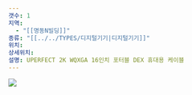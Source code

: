 ```yaml
---
갯수: 1
지역:
  - "[[명동N빌딩]]"
종류: "[[../../TYPES/디지털기기|디지털기기]]"
위치: 
상세위치: 
설명: UPERFECT 2K WQXGA 16인치 포터블 DEX 휴대용 케이블
---
```

![](http://192.168.50.22/images/240817_IMG_0104.jpg)